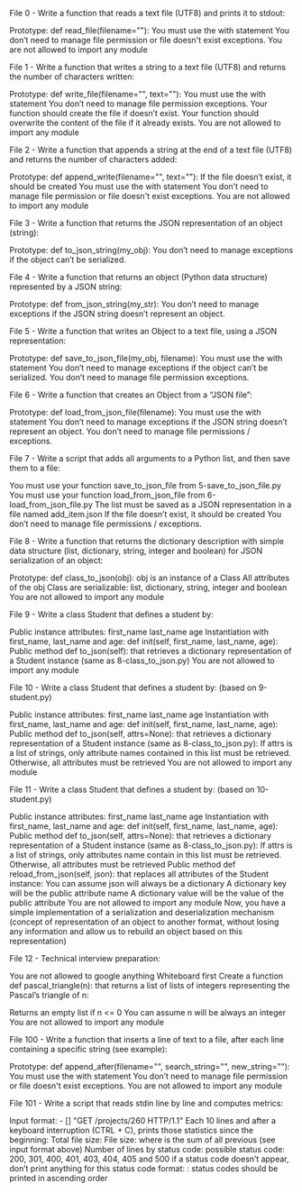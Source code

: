 File 0 - Write a function that reads a text file (UTF8) and prints it to stdout:

Prototype: def read_file(filename=""): You must use the with statement You don’t need to manage file permission or file doesn't exist exceptions. You are not allowed to import any module

File 1 - Write a function that writes a string to a text file (UTF8) and returns the number of characters written:

Prototype: def write_file(filename="", text=""): You must use the with statement You don’t need to manage file permission exceptions. Your function should create the file if doesn’t exist. Your function should overwrite the content of the file if it already exists. You are not allowed to import any module

File 2 - Write a function that appends a string at the end of a text file (UTF8) and returns the number of characters added:

Prototype: def append_write(filename="", text=""): If the file doesn’t exist, it should be created You must use the with statement You don’t need to manage file permission or file doesn't exist exceptions. You are not allowed to import any module

File 3 - Write a function that returns the JSON representation of an object (string):

Prototype: def to_json_string(my_obj): You don’t need to manage exceptions if the object can’t be serialized.

File 4 - Write a function that returns an object (Python data structure) represented by a JSON string:

Prototype: def from_json_string(my_str): You don’t need to manage exceptions if the JSON string doesn’t represent an object.

File 5 - Write a function that writes an Object to a text file, using a JSON representation:

Prototype: def save_to_json_file(my_obj, filename): You must use the with statement You don’t need to manage exceptions if the object can’t be serialized. You don’t need to manage file permission exceptions.

File 6 - Write a function that creates an Object from a “JSON file”:

Prototype: def load_from_json_file(filename): You must use the with statement You don’t need to manage exceptions if the JSON string doesn’t represent an object. You don’t need to manage file permissions / exceptions.

File 7 - Write a script that adds all arguments to a Python list, and then save them to a file:

You must use your function save_to_json_file from 5-save_to_json_file.py You must use your function load_from_json_file from 6-load_from_json_file.py The list must be saved as a JSON representation in a file named add_item.json If the file doesn’t exist, it should be created You don’t need to manage file permissions / exceptions.

File 8 - Write a function that returns the dictionary description with simple data structure (list, dictionary, string, integer and boolean) for JSON serialization of an object:

Prototype: def class_to_json(obj): obj is an instance of a Class All attributes of the obj Class are serializable: list, dictionary, string, integer and boolean You are not allowed to import any module

File 9 - Write a class Student that defines a student by:

Public instance attributes: first_name last_name age Instantiation with first_name, last_name and age: def init(self, first_name, last_name, age): Public method def to_json(self): that retrieves a dictionary representation of a Student instance (same as 8-class_to_json.py) You are not allowed to import any module

File 10 - Write a class Student that defines a student by: (based on 9-student.py)

Public instance attributes: first_name last_name age Instantiation with first_name, last_name and age: def init(self, first_name, last_name, age): Public method def to_json(self, attrs=None): that retrieves a dictionary representation of a Student instance (same as 8-class_to_json.py): If attrs is a list of strings, only attribute names contained in this list must be retrieved. Otherwise, all attributes must be retrieved You are not allowed to import any module

File 11 - Write a class Student that defines a student by: (based on 10-student.py)

Public instance attributes: first_name last_name age Instantiation with first_name, last_name and age: def init(self, first_name, last_name, age): Public method def to_json(self, attrs=None): that retrieves a dictionary representation of a Student instance (same as 8-class_to_json.py): If attrs is a list of strings, only attributes name contain in this list must be retrieved. Otherwise, all attributes must be retrieved Public method def reload_from_json(self, json): that replaces all attributes of the Student instance: You can assume json will always be a dictionary A dictionary key will be the public attribute name A dictionary value will be the value of the public attribute You are not allowed to import any module Now, you have a simple implementation of a serialization and deserialization mechanism (concept of representation of an object to another format, without losing any information and allow us to rebuild an object based on this representation)

File 12 - Technical interview preparation:

You are not allowed to google anything Whiteboard first Create a function def pascal_triangle(n): that returns a list of lists of integers representing the Pascal’s triangle of n:

Returns an empty list if n <= 0 You can assume n will be always an integer You are not allowed to import any module

File 100 - Write a function that inserts a line of text to a file, after each line containing a specific string (see example):

Prototype: def append_after(filename="", search_string="", new_string=""): You must use the with statement You don’t need to manage file permission or file doesn't exist exceptions. You are not allowed to import any module

File 101 - Write a script that reads stdin line by line and computes metrics:

Input format: - [] "GET /projects/260 HTTP/1.1" Each 10 lines and after a keyboard interruption (CTRL + C), prints those statistics since the beginning: Total file size: File size: where is the sum of all previous (see input format above) Number of lines by status code: possible status code: 200, 301, 400, 401, 403, 404, 405 and 500 if a status code doesn’t appear, don’t print anything for this status code format: : status codes should be printed in ascending order
